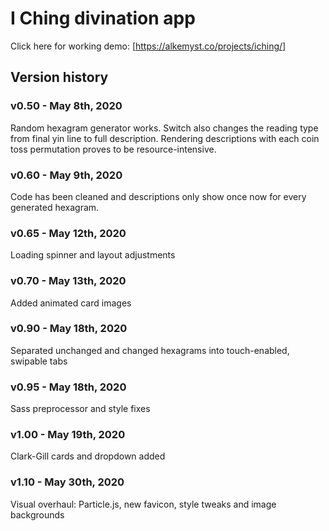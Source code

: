 # I Ching divination app

Click here for working demo: [https://alkemyst.co/projects/iching/]

## Version history

### v0.50 - May 8th, 2020

Random hexagram generator works. Switch also changes the reading type from final yin line to full description. Rendering descriptions with each coin toss permutation proves to be resource-intensive.

### v0.60 - May 9th, 2020

Code has been cleaned and descriptions only show once now for every generated hexagram.

### v0.65 - May 12th, 2020

Loading spinner and layout adjustments

### v0.70 - May 13th, 2020

Added animated card images

### v0.90 - May 18th, 2020

Separated unchanged and changed hexagrams into touch-enabled, swipable tabs

### v0.95 - May 18th, 2020

Sass preprocessor and style fixes

### v1.00 - May 19th, 2020

Clark-Gill cards and dropdown added

### v1.10 - May 30th, 2020

Visual overhaul: Particle.js, new favicon, style tweaks and image backgrounds
